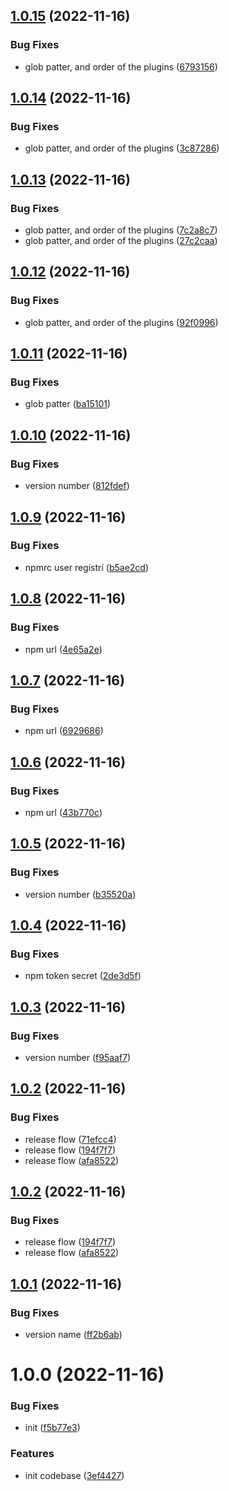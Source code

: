 ## [1.0.15](https://github.com/patoi/oss-cache/compare/v1.0.14...v1.0.15) (2022-11-16)


### Bug Fixes

* glob patter, and order of the plugins ([6793156](https://github.com/patoi/oss-cache/commit/6793156ef1aec4e630516f8c25e542b013a8881d))

## [1.0.14](https://github.com/patoi/oss-cache/compare/v1.0.13...v1.0.14) (2022-11-16)


### Bug Fixes

* glob patter, and order of the plugins ([3c87286](https://github.com/patoi/oss-cache/commit/3c872867215ba1879c17ea4e1823889da68a4cf4))

## [1.0.13](https://github.com/patoi/oss-cache/compare/v1.0.12...v1.0.13) (2022-11-16)


### Bug Fixes

* glob patter, and order of the plugins ([7c2a8c7](https://github.com/patoi/oss-cache/commit/7c2a8c74f423bb62fa8f4daf882eefffa3130f5a))
* glob patter, and order of the plugins ([27c2caa](https://github.com/patoi/oss-cache/commit/27c2caa9780549e49e3e106d2f18f9add941c339))

## [1.0.12](https://github.com/patoi/oss-cache/compare/v1.0.11...v1.0.12) (2022-11-16)


### Bug Fixes

* glob patter, and order of the plugins ([92f0996](https://github.com/patoi/oss-cache/commit/92f0996ab6538981f1e466b27ef72b0e580d1cc0))

## [1.0.11](https://github.com/patoi/oss-cache/compare/v1.0.10...v1.0.11) (2022-11-16)


### Bug Fixes

* glob patter ([ba15101](https://github.com/patoi/oss-cache/commit/ba151016043f065f4524cf6c3b156ed97bb462b1))

## [1.0.10](https://github.com/patoi/oss-cache/compare/v1.0.9...v1.0.10) (2022-11-16)


### Bug Fixes

* version number ([812fdef](https://github.com/patoi/oss-cache/commit/812fdef87831887e7860de46dd32ab8042bedb41))

## [1.0.9](https://github.com/patoi/oss-cache/compare/v1.0.8...v1.0.9) (2022-11-16)


### Bug Fixes

* npmrc user registrí ([b5ae2cd](https://github.com/patoi/oss-cache/commit/b5ae2cd9572759ee81ea5b914c7892598a41dd34))

## [1.0.8](https://github.com/patoi/oss-cache/compare/v1.0.7...v1.0.8) (2022-11-16)


### Bug Fixes

* npm url ([4e65a2e](https://github.com/patoi/oss-cache/commit/4e65a2e9cd5b08b53688de3e14b109a03bd87ba0))

## [1.0.7](https://github.com/patoi/oss-cache/compare/v1.0.6...v1.0.7) (2022-11-16)


### Bug Fixes

* npm url ([6929686](https://github.com/patoi/oss-cache/commit/6929686a287da558119aa549b8ba28ca94d7d591))

## [1.0.6](https://github.com/patoi/oss-cache/compare/v1.0.5...v1.0.6) (2022-11-16)


### Bug Fixes

* npm url ([43b770c](https://github.com/patoi/oss-cache/commit/43b770cd2f210234f5962077174647f6bff2d0e6))

## [1.0.5](https://github.com/patoi/oss-cache/compare/v1.0.4...v1.0.5) (2022-11-16)


### Bug Fixes

* version number ([b35520a](https://github.com/patoi/oss-cache/commit/b35520a36b013d30e7304218940af3ceab8d6855))

## [1.0.4](https://github.com/patoi/oss-cache/compare/v1.0.3...v1.0.4) (2022-11-16)


### Bug Fixes

* npm token secret ([2de3d5f](https://github.com/patoi/oss-cache/commit/2de3d5f64a596e97e41c0891630a4cd4a7c7dbef))

## [1.0.3](https://github.com/patoi/oss-cache/compare/v1.0.2...v1.0.3) (2022-11-16)


### Bug Fixes

* version number ([f95aaf7](https://github.com/patoi/oss-cache/commit/f95aaf744f2cbf575efec9ec1a94c8ce0b0ce0b1))

## [1.0.2](https://github.com/patoi/oss-cache/compare/v1.0.1...v1.0.2) (2022-11-16)


### Bug Fixes

* release flow ([71efcc4](https://github.com/patoi/oss-cache/commit/71efcc42ab7e5e67e3326b46f115d64ab88c2b62))
* release flow ([194f7f7](https://github.com/patoi/oss-cache/commit/194f7f72f64fc31684dded7cf038283bf5ace5e0))
* release flow ([afa8522](https://github.com/patoi/oss-cache/commit/afa8522f0fab7349460bfe7045a7b0d2bc2f6ace))

## [1.0.2](https://github.com/patoi/oss-cache/compare/v1.0.1...v1.0.2) (2022-11-16)


### Bug Fixes

* release flow ([194f7f7](https://github.com/patoi/oss-cache/commit/194f7f72f64fc31684dded7cf038283bf5ace5e0))
* release flow ([afa8522](https://github.com/patoi/oss-cache/commit/afa8522f0fab7349460bfe7045a7b0d2bc2f6ace))

## [1.0.1](https://github.com/patoi/oss-cache/compare/v1.0.0...v1.0.1) (2022-11-16)


### Bug Fixes

* version name ([ff2b6ab](https://github.com/patoi/oss-cache/commit/ff2b6ab08eec416838421a91324d8fe7a820a37d))

# 1.0.0 (2022-11-16)


### Bug Fixes

* init ([f5b77e3](https://github.com/patoi/oss-cache/commit/f5b77e39bd4bcdacb63e19548520f99c4e34b747))


### Features

* init codebase ([3ef4427](https://github.com/patoi/oss-cache/commit/3ef44270baeda292327404467dc6408a871221d3))
